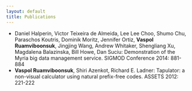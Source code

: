 ```yaml
---
layout: default
title: Publications
---
```

* Daniel Halperin, Victor Teixeira de Almeida, Lee Lee Choo, Shumo Chu, Paraschos Koutris, Dominik Moritz, Jennifer Ortiz, **Vaspol Ruamviboonsuk**, Jingjing Wang, Andrew Whitaker, Shengliang Xu, Magdalena Balazinska, Bill Howe, Dan Suciu: Demonstration of the Myria big data management service. SIGMOD Conference 2014: 881-884
* **Vaspol Ruamviboonsuk**, Shiri Azenkot, Richard E. Ladner: Tapulator: a non-visual calculator using natural prefix-free codes. ASSETS 2012: 221-222